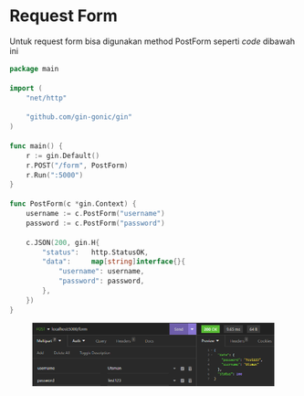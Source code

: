 # Request Form

Untuk request form bisa digunakan method PostForm seperti _code_ dibawah ini

```go
package main

import (
	"net/http"

	"github.com/gin-gonic/gin"
)

func main() {
	r := gin.Default()
	r.POST("/form", PostForm)
	r.Run(":5000")
}

func PostForm(c *gin.Context) {
	username := c.PostForm("username")
	password := c.PostForm("password")

	c.JSON(200, gin.H{
		"status":	http.StatusOK,
		"data":		map[string]interface{}{
			"username": username,
			"password": password,	
		},
	})
}
```

<figure><img src="../.gitbook/assets/req.png" alt=""><figcaption></figcaption></figure>

